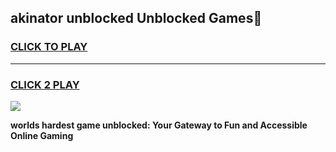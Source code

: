 
## akinator unblocked Unblocked Games👋
<h3>
<a href="https://premium.freeplayer.one?title=akinator_unblocked&ref=16F">CLICK TO PLAY</a></h3>
<hr>

<h3>
<a href="https://premium.freeplayer.one?title=akinator_unblocked&ref=16F">CLICK 2 PLAY</a>
  
</h3>

<a href="https://premium.freeplayer.one?title=akinator_unblocked&ref=16F/"><img src="https://clearcache.store/games.png"></a>


**worlds hardest game unblocked: Your Gateway to Fun and Accessible Online Gaming**
